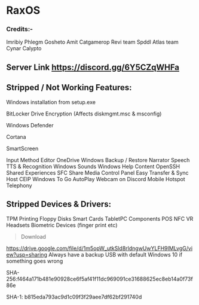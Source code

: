 # RaxOS

### Credits:-
Imribiy
Phlegm
Gosheto
Amit
Catgamerop 
Revi team
Spddl
Atlas team
Cynar
Calypto

## Server Link https://discord.gg/6Y5CZqWHFa

## Stripped / Not Working Features:
Windows installation from setup.exe

BitLocker Drive Encryption (Affects diskmgmt.msc & msconfig)

Windows Defender

Cortana

SmartScreen

Input Method Editor
OneDrive
Windows Backup / Restore
Narrator
Speech TTS & Recognition
Windows Sounds
Windows Help Content
OpenSSH
Shared Experiences
SFC
Share Media Control Panel
Easy Transfer & Sync Host
CEIP
Windows To Go
AutoPlay
Webcam on Discord
Mobile Hotspot
Telephony

## Stripped Devices & Drivers:
TPM
Printing
Floppy Disks
Smart Cards
TabletPC Components
POS
NFC
VR Headsets
Biometric Devices (finger print etc)

> Download

https://drive.google.com/file/d/1m5opW_utkSld8rldngwUwYLFH9IMLvgG/view?usp=sharing
Always have a backup USB with default Windows 10 if something goes wrong

SHA-256:f464a171b481e90928ce6f5af41f11dc969091ce31688625ec8eb14a0f73f86e

SHA-1: b815eda793ac9d1c09f3f29aee7df62bf291740d
